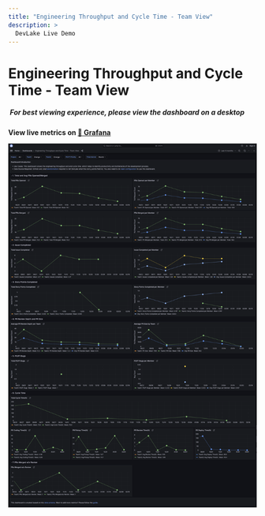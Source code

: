 ```yaml
---
title: "Engineering Throughput and Cycle Time - Team View"
description: >
  DevLake Live Demo
---
```


# Engineering Throughput and Cycle Time - Team View

<div className="info">
  <h5>
    <img
      src="https://user-images.githubusercontent.com/84442212/197146839-c2d116e6-e0b8-40a0-bb29-e51fb4805a81.png"
      alt=""
      width="3%"
    /> For best viewing experience, please view the dashboard on a desktop
  </h5>
</div>

**View live metrics on [🔗 Grafana](https://grafana-lake.demo.devlake.io/grafana/d/nJ1ijje7k/engineering-throughput-and-cycle-time-team-view?orgId=1)**

![EngineeringThroughputAndCycleTimeTeamView](./EngineeringThroughputAndCycleTimeTeamView.png)

<!-- <iframe src="https://grafana-lake.demo.devlake.io/grafana/d/nJ1ijje7k/engineering-throughput-and-cycle-time-team-view?orgId=1" width="135%" height="1740px"></iframe> -->
